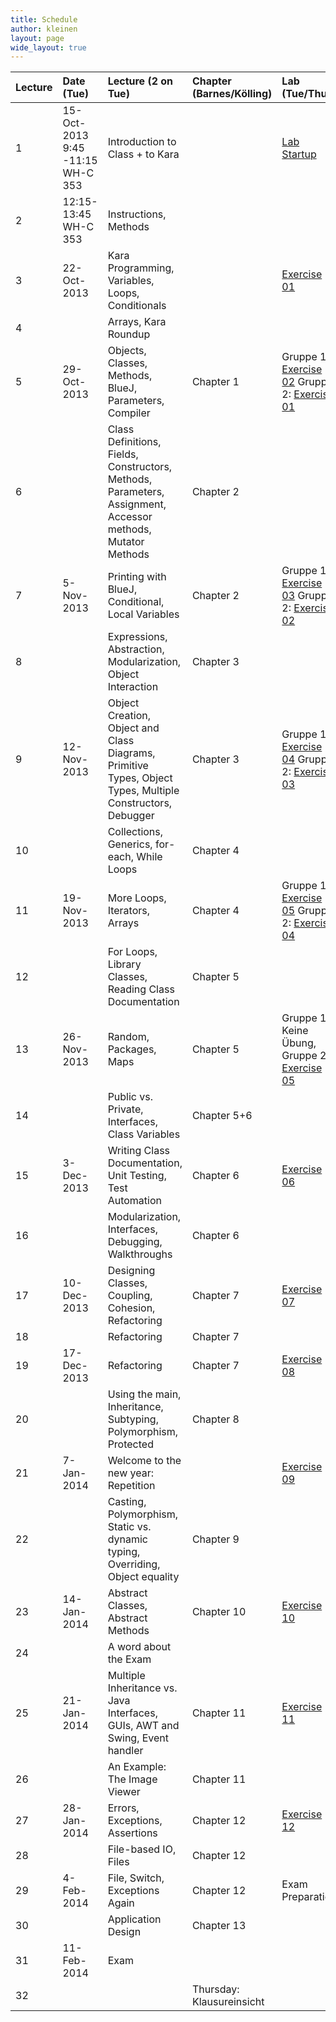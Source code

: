 ```yaml
---
title: Schedule
author: kleinen
layout: page
wide_layout: true
---
```


|Lecture|Date (Tue)|Lecture (2 on Tue)|Chapter (Barnes/Kölling)|Lab (Tue/Thu)|
|:------|:------|:------|:------|:------|
|1|15-Oct-2013<br>9:45 -11:15<br> WH-C 353|Introduction to Class + to Kara||[Lab Startup](../labs/exercise-00.html)|
|2|  12:15-13:45<br>WH-C 353|Instructions, Methods|||
|3|22-Oct-2013|Kara Programming, Variables, Loops, Conditionals||[Exercise 01](../labs/exercise-01.html)|
|4||Arrays, Kara Roundup|||
|5|29-Oct-2013|Objects, Classes, Methods, BlueJ, Parameters,  Compiler|Chapter 1|Gruppe 1: [Exercise 02](../labs/exercise-02.html) Gruppe 2: [Exercise 01](../labs/exercise-01.html)|
|6||Class Definitions, Fields, Constructors, Methods, Parameters, Assignment, Accessor methods, Mutator Methods|Chapter 2||
|7|5-Nov-2013|Printing with BlueJ, Conditional, Local Variables|Chapter 2|Gruppe 1: [Exercise 03](../labs/exercise-03.html) Gruppe 2: [Exercise 02](../labs/exercise-02.html)|
|8||Expressions, Abstraction, Modularization, Object Interaction|Chapter 3||
|9|12-Nov-2013|Object Creation, Object and Class Diagrams, Primitive Types, Object Types, Multiple Constructors, Debugger|Chapter 3|Gruppe 1: [Exercise 04](../labs/exercise-04.html) Gruppe 2: [Exercise 03](../labs/exercise-03.html)|
|10||Collections, Generics, for-each, While Loops|Chapter 4||
|11|19-Nov-2013|More Loops, Iterators, Arrays|Chapter 4|Gruppe 1: [Exercise 05](../labs/exercise-05.html) Gruppe 2: [Exercise 04](../labs/exercise-04.html)|
|12||For Loops, Library Classes, Reading Class Documentation|Chapter 5||
|13|26-Nov-2013|Random, Packages, Maps|Chapter 5|Gruppe 1: Keine Übung, Gruppe 2: [Exercise 05](../labs/exercise-05.html)|
|14||Public vs. Private, Interfaces, Class Variables|Chapter 5+6||
|15|3-Dec-2013|Writing Class Documentation, Unit Testing, Test Automation|Chapter 6|[Exercise 06](../labs/exercise-06.html)|
|16||Modularization, Interfaces, Debugging, Walkthroughs|Chapter 6||
|17|10-Dec-2013|Designing Classes, Coupling, Cohesion, Refactoring|Chapter 7|[Exercise 07](../labs/exercise-07.html)|
|18||Refactoring|Chapter 7||
|19|17-Dec-2013|Refactoring|Chapter 7|[Exercise 08](../labs/exercise-08.html)|
|20||Using the main,  Inheritance, Subtyping, Polymorphism, Protected|Chapter 8||
|21|7-Jan-2014|Welcome to the new year: Repetition||[Exercise 09](../labs/exercise-09.html)|
|22||Casting, Polymorphism, Static vs. dynamic typing, Overriding, Object equality|Chapter 9||
|23|14-Jan-2014|Abstract Classes, Abstract Methods|Chapter 10|[Exercise 10](../labs/exercise-10.html)|
|24||A word about the Exam|||
|25|21-Jan-2014|Multiple Inheritance vs. Java Interfaces,  GUIs, AWT and Swing, Event handler|Chapter 11|[Exercise 11](../labs/exercise-11.html)|
|26||An Example: The Image Viewer|Chapter 11||
|27|28-Jan-2014|Errors, Exceptions, Assertions|Chapter 12|[Exercise 12](../labs/exercise-12.html)|
|28||File-based IO, Files|Chapter 12||
|29|4-Feb-2014|File, Switch, Exceptions Again|Chapter 12|Exam Preparation|
|30||Application Design|Chapter 13||
|31|11-Feb-2014|Exam|||
|32|||Thursday: Klausureinsicht||

